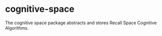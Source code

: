 # cognitive-space
The cognitive space package abstracts and stores Recall Space Cognitive Algorithms.
